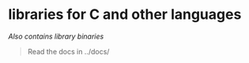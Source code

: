 # libraries for C and other languages
*Also contains library binaries*

> Read the docs in ../docs/
